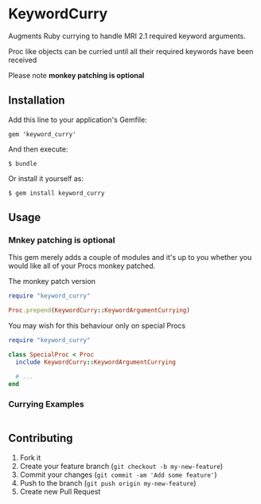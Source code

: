 # KeywordCurry

Augments Ruby currying to handle MRI 2.1 required keyword arguments.

Proc like objects can be curried until all their required keywords have been received

Please note **monkey patching is optional**

## Installation

Add this line to your application's Gemfile:

    gem 'keyword_curry'

And then execute:

    $ bundle

Or install it yourself as:

    $ gem install keyword_curry

## Usage

### Mnkey patching is optional

This gem merely adds a couple of modules and it's up to you whether you would
like all of your Procs monkey patched.

The monkey patch version
```ruby
require "keyword_curry"

Proc.prepend(KeywordCurry::KeywordArgumentCurrying)
```

You may wish for this behaviour only on special Procs
```ruby
require "keyword_curry"

class SpecialProc < Proc
  include KeywordCurry::KeywordArgumentCurrying

  # ...
end
```

### Currying Examples

```ruby
```

## Contributing

1. Fork it
2. Create your feature branch (`git checkout -b my-new-feature`)
3. Commit your changes (`git commit -am 'Add some feature'`)
4. Push to the branch (`git push origin my-new-feature`)
5. Create new Pull Request

